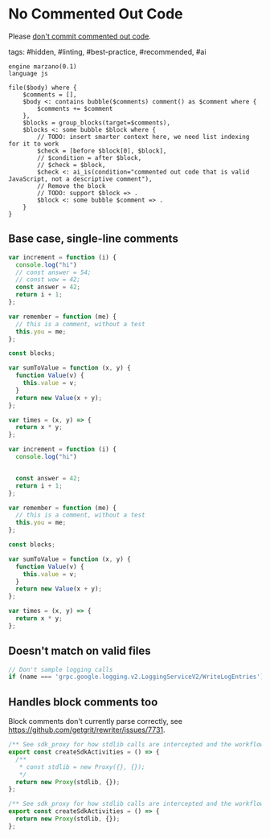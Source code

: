 # No Commented Out Code

Please [don't commit commented out code](https://kentcdodds.com/blog/please-dont-commit-commented-out-code).

tags: #hidden, #linting, #best-practice, #recommended, #ai

```grit
engine marzano(0.1)
language js

file($body) where {
    $comments = [],
    $body <: contains bubble($comments) comment() as $comment where {
        $comments += $comment
    },
    $blocks = group_blocks(target=$comments),
    $blocks <: some bubble $block where {
        // TODO: insert smarter context here, we need list indexing for it to work
        $check = [before $block[0], $block],
        // $condition = after $block,
        // $check = $block,
        $check <: ai_is(condition="commented out code that is valid JavaScript, not a descriptive comment"),
        // Remove the block
        // TODO: support $block => .
        $block <: some bubble $comment => .
    }
}
```

## Base case, single-line comments

```js
var increment = function (i) {
  console.log("hi")
  // const answer = 54;
  // const wow = 42;
  const answer = 42;
  return i + 1;
};

var remember = function (me) {
  // this is a comment, without a test
  this.you = me;
};

const blocks;

var sumToValue = function (x, y) {
  function Value(v) {
    this.value = v;
  }
  return new Value(x + y);
};

var times = (x, y) => {
  return x * y;
};
```

```js
var increment = function (i) {
  console.log("hi")


  const answer = 42;
  return i + 1;
};

var remember = function (me) {
  // this is a comment, without a test
  this.you = me;
};

const blocks;

var sumToValue = function (x, y) {
  function Value(v) {
    this.value = v;
  }
  return new Value(x + y);
};

var times = (x, y) => {
  return x * y;
};
```

## Doesn't match on valid files

```js
// Don't sample logging calls
if (name === 'grpc.google.logging.v2.LoggingServiceV2/WriteLogEntries') return RATE_DROP;
```

## Handles block comments too

Block comments don't currently parse correctly, see https://github.com/getgrit/rewriter/issues/7731.

```js
/** See sdk_proxy for how stdlib calls are intercepted and the workflow ID is injected. */
export const createSdkActivities = () => {
  /**
   * const stdlib = new Proxy({}, {});
   */
  return new Proxy(stdlib, {});
};
```

```js
/** See sdk_proxy for how stdlib calls are intercepted and the workflow ID is injected. */
export const createSdkActivities = () => {
  return new Proxy(stdlib, {});
};
```
